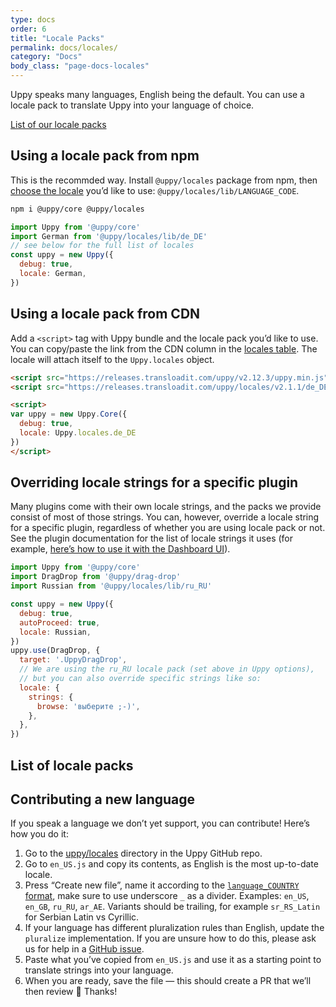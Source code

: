 ```yaml
---
type: docs
order: 6
title: "Locale Packs"
permalink: docs/locales/
category: "Docs"
body_class: "page-docs-locales"
---
```


Uppy speaks many languages, English being the default. You can use a locale pack to translate Uppy into your language of choice.

[List of our locale packs](#List-of-locale-packs)

## Using a locale pack from npm

This is the recommded way. Install `@uppy/locales` package from npm, then [choose the locale](#List-of-locale-packs) you’d like to use: `@uppy/locales/lib/LANGUAGE_CODE`.

```bash
npm i @uppy/core @uppy/locales
```

```js
import Uppy from '@uppy/core'
import German from '@uppy/locales/lib/de_DE'
// see below for the full list of locales
const uppy = new Uppy({
  debug: true,
  locale: German,
})
```

## Using a locale pack from CDN

Add a `<script>` tag with Uppy bundle and the locale pack you’d like to use. You can copy/paste the link from the CDN column in the [locales table](#List-of-locale-packs). The locale will attach itself to the `Uppy.locales` object.

```html
<script src="https://releases.transloadit.com/uppy/v2.12.3/uppy.min.js"></script>
<script src="https://releases.transloadit.com/uppy/locales/v2.1.1/de_DE.min.js"></script>

<script>
var uppy = new Uppy.Core({
  debug: true,
  locale: Uppy.locales.de_DE
})
</script>
```

## Overriding locale strings for a specific plugin

Many plugins come with their own locale strings, and the packs we provide consist of most of those strings. You can, however, override a locale string for a specific plugin, regardless of whether you are using locale pack or not. See the plugin documentation for the list of locale strings it uses (for example, [here’s how to use it with the Dashboard UI](https://uppy.io/docs/dashboard/#locale)).

```js
import Uppy from '@uppy/core'
import DragDrop from '@uppy/drag-drop'
import Russian from '@uppy/locales/lib/ru_RU'

const uppy = new Uppy({
  debug: true,
  autoProceed: true,
  locale: Russian,
})
uppy.use(DragDrop, {
  target: '.UppyDragDrop',
  // We are using the ru_RU locale pack (set above in Uppy options),
  // but you can also override specific strings like so:
  locale: {
    strings: {
      browse: 'выберите ;-)',
    },
  },
})
```

## List of locale packs

<!-- md list_of_locale_packs.md -->

## Contributing a new language

If you speak a language we don’t yet support, you can contribute! Here’s how you do it:

1. Go to the [uppy/locales](https://github.com/transloadit/uppy/tree/main/packages/%40uppy/locales/src) directory in the Uppy GitHub repo.
2. Go to `en_US.js` and copy its contents, as English is the most up-to-date locale.
3. Press “Create new file”, name it according to the [`language_COUNTRY` format](http://www.i18nguy.com/unicode/language-identifiers.html), make sure to use underscore `_` as a divider. Examples: `en_US`, `en_GB`, `ru_RU`, `ar_AE`. Variants should be trailing, for example `sr_RS_Latin` for Serbian Latin vs Cyrillic.
4. If your language has different pluralization rules than English, update the `pluralize` implementation. If you are unsure how to do this, please ask us for help in a [GitHub issue](https://github.com/transloadit/uppy/issues/new).
5. Paste what you’ve copied from `en_US.js` and use it as a starting point to translate strings into your language.
6. When you are ready, save the file — this should create a PR that we’ll then review 🎉 Thanks!
